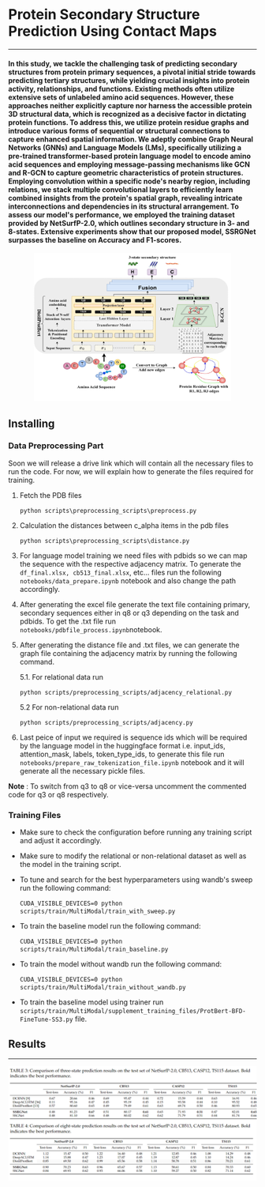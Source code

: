 # Protein Secondary Structure Prediction Using Contact Maps
-------------------------------------------------------

#### In this study, we tackle the challenging task of predicting secondary structures from protein primary sequences, a pivotal initial stride towards predicting tertiary structures, while yielding crucial insights into protein activity, relationships, and functions. Existing methods often utilize extensive sets of unlabeled amino acid sequences. However, these approaches neither explicitly capture nor harness the accessible protein 3D structural data, which is recognized as a decisive factor in dictating protein functions. To address this, we utilize protein residue graphs and introduce various forms of sequential or structural connections to capture enhanced spatial information. We adeptly combine Graph Neural Networks (GNNs) and Language Models (LMs), specifically utilizing a pre-trained transformer-based protein language model to encode amino acid sequences and employing message-passing mechanisms like GCN and R-GCN to capture geometric characteristics of protein structures. Employing convolution within a specific node's nearby region, including relations, we stack multiple convolutional layers to efficiently learn combined insights from the protein's spatial graph, revealing intricate interconnections and dependencies in its structural arrangement. To assess our model's performance, we employed the training dataset provided by NetSurfP-2.0, which outlines secondary structure in 3- and 8-states. Extensive experiments show that our proposed model, SSRGNet surpasses the baseline on Accuracy and F1-scores.

<!-- display the image -->
<p align="center">
  <img src="assets\architecture.jpg" width="400" height="300">

## Installing

### Data Preprocessing Part
Soon we will release a drive link which will contain all the necessary files to run the code. For now, we will explain how to generate the files required for training.

1. Fetch the PDB files
    ```
    python scripts\preprocessing_scripts\preprocess.py
    ```
2. Calculation the distances between c_alpha items in the pdb files
    ```
    python scripts\preprocessing_scripts\distance.py
    ```

3. For language model training we need files with pdbids so we can map the sequence with the respective adjacency matrix. To generate the `df_final.xlsx, cb513_final.xlsx`, etc... files run the following `notebooks/data_prepare.ipynb` notebook and also change the path accordingly.

4. After generating the excel file generate the text file containing primary, secondary sequences either in q8 or q3 depending on the task and pdbids. To get the .txt file run `notebooks/pdbfile_process.ipynb`notebook.

5. After generating the distance file and .txt files, we can generate the graph file containing the adjacency matrix by running the following command.

    5.1. For relational data run

    ```
    python scripts/preprocessing_scripts/adjacency_relational.py
    ```

    5.2 For non-relational data run

    ```
    python scripts/preprocessing_scripts/adjacency.py
    ```

6. Last peice of input we required is sequence ids which will be required by the language model in the huggingface format i.e. input_ids, attention_mask, labels, token_type_ids, to generate this file run `notebooks/prepare_raw_tokenization_file.ipynb` notebook and it will generate all the necessary pickle files.

**Note** : To switch from q3 to q8 or vice-versa uncomment the commented code for q3 or q8 respectively.

### Training Files

* Make sure to check the configuration before running any training script and adjust it accordingly.

* Make sure to modify the relational or non-relational dataset as well as the model in the training script.

* To tune and search for the best hyperparameters using wandb's sweep run the following command:

    ```
    CUDA_VISIBLE_DEVICES=0 python scripts/train/MultiModal/train_with_sweep.py
    ```

* To train the baseline model run the following command:

    ```
    CUDA_VISIBLE_DEVICES=0 python scripts/train/MultiModal/train_baseline.py
    ```

* To train the model without wandb run the following command:

    ```
    CUDA_VISIBLE_DEVICES=0 python scripts/train/MultiModal/train_without_wandb.py
    ```

* To train the baseline model using trainer run `scripts/train/MultiModal/supplement_training_files/ProtBert-BFD-FineTune-SS3.py` file.

## Results
-----------------
![Results Table](assets/result.png)